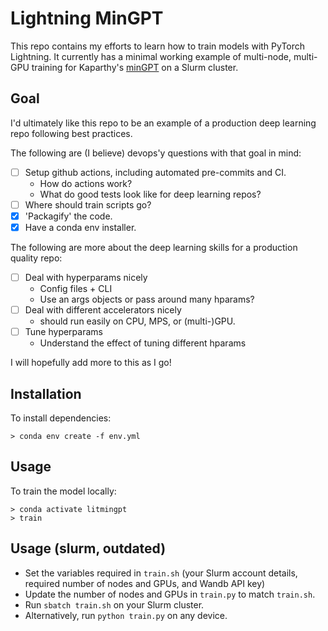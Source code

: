 # Lightning MinGPT

This repo contains my efforts to learn how to train models with PyTorch Lightning. It currently has a minimal working example of multi-node, multi-GPU training for Kaparthy's [minGPT](https://github.com/karpathy/minGPT) on a Slurm cluster.

## Goal

I'd ultimately like this repo to be an example of a production deep learning repo following best practices.

The following are (I believe) devops'y questions with that goal in mind:
- [ ] Setup github actions, including automated pre-commits and CI.
    - How do actions work?
    - What do good tests look like for deep learning repos?
- [ ] Where should train scripts go?
- [X] 'Packagify' the code.
- [X] Have a conda env installer.

The following are more about the deep learning skills for a production quality repo:
- [ ] Deal with hyperparams nicely
    - Config files + CLI
    - Use an args objects or pass around many hparams?
- [ ] Deal with different accelerators nicely
    - should run easily on CPU, MPS, or (multi-)GPU.
- [ ] Tune hyperparams
    - Understand the effect of tuning different hparams

I will hopefully add more to this as I go!

## Installation

To install dependencies:
```
> conda env create -f env.yml
```

## Usage

To train the model locally:
```
> conda activate litmingpt
> train
```

## Usage (slurm, outdated)

- Set the variables required in `train.sh` (your Slurm account details, required number of nodes and GPUs, and Wandb API key)
- Update the number of nodes and GPUs in `train.py` to match `train.sh`.
- Run `sbatch train.sh` on your Slurm cluster.
- Alternatively, run `python train.py` on any device.
